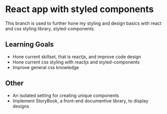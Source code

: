 # React app with styled components
This branch is used to further hone my styling and design basics with react and css styling library, styled-components.

## Learning Goals
* Hone current skillset, that is reactjs, and improve code design
* Hone current css styling with reactjs and styled-components
* Improve general css knowledge

## Other
* An isolated setting for creating unique components
* Implement StoryBook, a front-end documentive library, to display designs